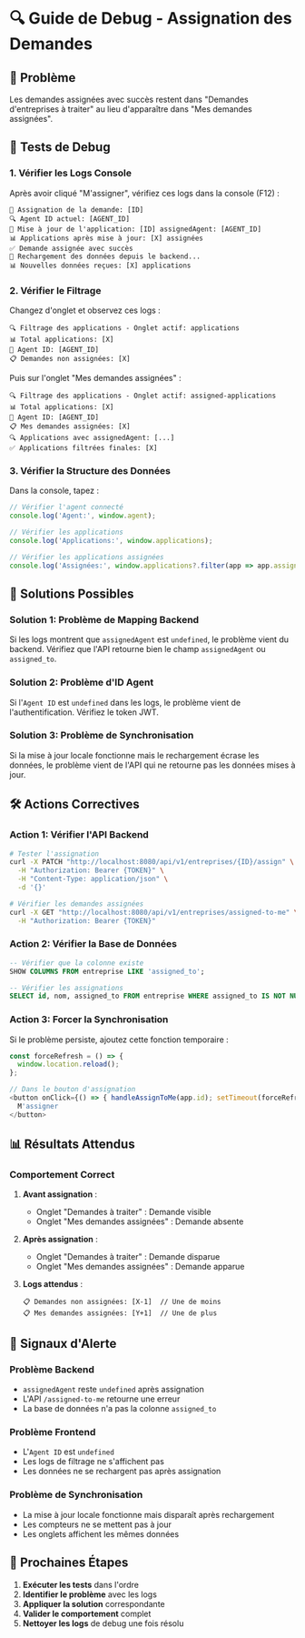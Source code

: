 # 🔍 Guide de Debug - Assignation des Demandes

## 🎯 Problème
Les demandes assignées avec succès restent dans "Demandes d'entreprises à traiter" au lieu d'apparaître dans "Mes demandes assignées".

## 🧪 Tests de Debug

### **1. Vérifier les Logs Console**

Après avoir cliqué "M'assigner", vérifiez ces logs dans la console (F12) :

```
📌 Assignation de la demande: [ID]
🔍 Agent ID actuel: [AGENT_ID]
🔄 Mise à jour de l'application: [ID] assignedAgent: [AGENT_ID]
📊 Applications après mise à jour: [X] assignées
✅ Demande assignée avec succès
🔄 Rechargement des données depuis le backend...
📊 Nouvelles données reçues: [X] applications
```

### **2. Vérifier le Filtrage**

Changez d'onglet et observez ces logs :

```
🔍 Filtrage des applications - Onglet actif: applications
📊 Total applications: [X]
👤 Agent ID: [AGENT_ID]
📋 Demandes non assignées: [X]
```

Puis sur l'onglet "Mes demandes assignées" :

```
🔍 Filtrage des applications - Onglet actif: assigned-applications
📊 Total applications: [X]
👤 Agent ID: [AGENT_ID]
📋 Mes demandes assignées: [X]
🔍 Applications avec assignedAgent: [...]
✅ Applications filtrées finales: [X]
```

### **3. Vérifier la Structure des Données**

Dans la console, tapez :

```javascript
// Vérifier l'agent connecté
console.log('Agent:', window.agent);

// Vérifier les applications
console.log('Applications:', window.applications);

// Vérifier les applications assignées
console.log('Assignées:', window.applications?.filter(app => app.assignedAgent));
```

## 🔧 Solutions Possibles

### **Solution 1: Problème de Mapping Backend**

Si les logs montrent que `assignedAgent` est `undefined`, le problème vient du backend. Vérifiez que l'API retourne bien le champ `assignedAgent` ou `assigned_to`.

### **Solution 2: Problème d'ID Agent**

Si l'`Agent ID` est `undefined` dans les logs, le problème vient de l'authentification. Vérifiez le token JWT.

### **Solution 3: Problème de Synchronisation**

Si la mise à jour locale fonctionne mais le rechargement écrase les données, le problème vient de l'API qui ne retourne pas les données mises à jour.

## 🛠️ Actions Correctives

### **Action 1: Vérifier l'API Backend**

```bash
# Tester l'assignation
curl -X PATCH "http://localhost:8080/api/v1/entreprises/{ID}/assign" \
  -H "Authorization: Bearer {TOKEN}" \
  -H "Content-Type: application/json" \
  -d '{}'

# Vérifier les demandes assignées
curl -X GET "http://localhost:8080/api/v1/entreprises/assigned-to-me" \
  -H "Authorization: Bearer {TOKEN}"
```

### **Action 2: Vérifier la Base de Données**

```sql
-- Vérifier que la colonne existe
SHOW COLUMNS FROM entreprise LIKE 'assigned_to';

-- Vérifier les assignations
SELECT id, nom, assigned_to FROM entreprise WHERE assigned_to IS NOT NULL;
```

### **Action 3: Forcer la Synchronisation**

Si le problème persiste, ajoutez cette fonction temporaire :

```typescript
const forceRefresh = () => {
  window.location.reload();
};

// Dans le bouton d'assignation
<button onClick={() => { handleAssignToMe(app.id); setTimeout(forceRefresh, 2000); }}>
  M'assigner
</button>
```

## 📊 Résultats Attendus

### **Comportement Correct**

1. **Avant assignation** :
   - Onglet "Demandes à traiter" : Demande visible
   - Onglet "Mes demandes assignées" : Demande absente

2. **Après assignation** :
   - Onglet "Demandes à traiter" : Demande disparue
   - Onglet "Mes demandes assignées" : Demande apparue

3. **Logs attendus** :
   ```
   📋 Demandes non assignées: [X-1]  // Une de moins
   📋 Mes demandes assignées: [Y+1]  // Une de plus
   ```

## 🚨 Signaux d'Alerte

### **Problème Backend**
- `assignedAgent` reste `undefined` après assignation
- L'API `/assigned-to-me` retourne une erreur
- La base de données n'a pas la colonne `assigned_to`

### **Problème Frontend**
- L'`Agent ID` est `undefined`
- Les logs de filtrage ne s'affichent pas
- Les données ne se rechargent pas après assignation

### **Problème de Synchronisation**
- La mise à jour locale fonctionne mais disparaît après rechargement
- Les compteurs ne se mettent pas à jour
- Les onglets affichent les mêmes données

## 🎯 Prochaines Étapes

1. **Exécuter les tests** dans l'ordre
2. **Identifier le problème** avec les logs
3. **Appliquer la solution** correspondante
4. **Valider le comportement** complet
5. **Nettoyer les logs** de debug une fois résolu
